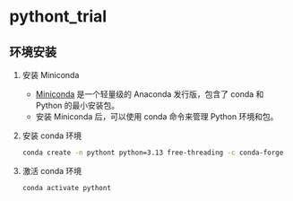 # pythont_trial

## 环境安装

1. 安装 Miniconda
    - [Miniconda](https://docs.conda.io/en/latest/miniconda.html) 是一个轻量级的 Anaconda 发行版，包含了 conda 和 Python 的最小安装包。
    - 安装 Miniconda 后，可以使用 conda 命令来管理 Python 环境和包。

2. 安装 conda 环境

   ```bash
   conda create -n pythont python=3.13 free-threading -c conda-forge
   ```

3. 激活 conda 环境

   ```bash
   conda activate pythont
   ```
